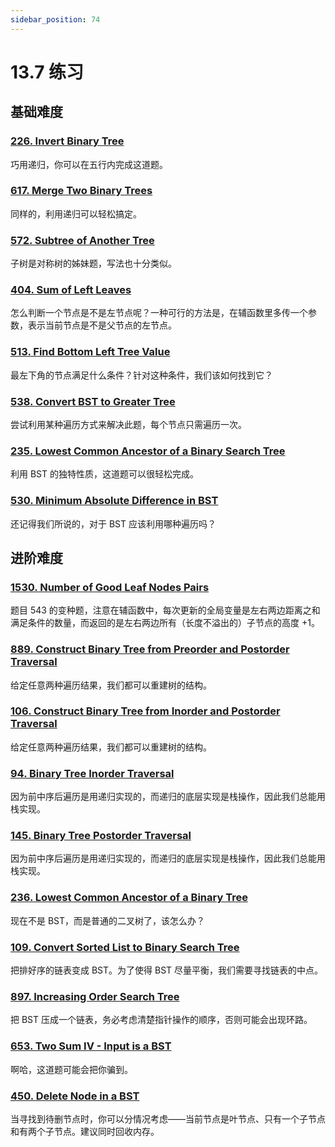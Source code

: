 ```yaml
---
sidebar_position: 74
---
```


# 13.7 练习

## 基础难度

### [226. Invert Binary Tree](https://leetcode.com/problems/invert-binary-tree/)

巧用递归，你可以在五行内完成这道题。

### [617. Merge Two Binary Trees](https://leetcode.com/problems/merge-two-binary-trees/)

同样的，利用递归可以轻松搞定。

### [572. Subtree of Another Tree](https://leetcode.com/problems/subtree-of-another-tree/)

子树是对称树的姊妹题，写法也十分类似。

### [404. Sum of Left Leaves](https://leetcode.com/problems/sum-of-left-leaves/)

怎么判断一个节点是不是左节点呢？一种可行的方法是，在辅函数里多传一个参数，表示当前节点是不是父节点的左节点。

### [513. Find Bottom Left Tree Value](https://leetcode.com/problems/find-bottom-left-tree-value/)

最左下角的节点满足什么条件？针对这种条件，我们该如何找到它？

### [538. Convert BST to Greater Tree](https://leetcode.com/problems/convert-bst-to-greater-tree/)

尝试利用某种遍历方式来解决此题，每个节点只需遍历一次。

### [235. Lowest Common Ancestor of a Binary Search Tree](https://leetcode.com/problems/lowest-common-ancestor-of-a-binary-search-tree/)

利用 BST 的独特性质，这道题可以很轻松完成。

### [530. Minimum Absolute Difference in BST](https://leetcode.com/problems/minimum-absolute-difference-in-bst/)

还记得我们所说的，对于 BST 应该利用哪种遍历吗？

## 进阶难度

### [1530. Number of Good Leaf Nodes Pairs](https://leetcode.com/problems/number-of-good-leaf-nodes-pairs/)

题目 543 的变种题，注意在辅函数中，每次更新的全局变量是左右两边距离之和满足条件的数量，而返回的是左右两边所有（长度不溢出的）子节点的高度 +1。

### [889. Construct Binary Tree from Preorder and Postorder Traversal](https://leetcode.com/problems/construct-binary-tree-from-preorder-and-postorder-traversal/)

给定任意两种遍历结果，我们都可以重建树的结构。

### [106. Construct Binary Tree from Inorder and Postorder Traversal](https://leetcode.com/problems/construct-binary-tree-from-inorder-and-postorder-traversal/)

给定任意两种遍历结果，我们都可以重建树的结构。

### [94. Binary Tree Inorder Traversal](https://leetcode.com/problems/binary-tree-inorder-traversal/)

因为前中序后遍历是用递归实现的，而递归的底层实现是栈操作，因此我们总能用栈实现。

### [145. Binary Tree Postorder Traversal](https://leetcode.com/problems/binary-tree-postorder-traversal/)

因为前中序后遍历是用递归实现的，而递归的底层实现是栈操作，因此我们总能用栈实现。

### [236. Lowest Common Ancestor of a Binary Tree](https://leetcode.com/problems/lowest-common-ancestor-of-a-binary-tree/)

现在不是 BST，而是普通的二叉树了，该怎么办？

### [109. Convert Sorted List to Binary Search Tree](https://leetcode.com/problems/convert-sorted-list-to-binary-search-tree/)

把排好序的链表变成 BST。为了使得 BST 尽量平衡，我们需要寻找链表的中点。

### [897. Increasing Order Search Tree](https://leetcode.com/problems/increasing-order-search-tree/)

把 BST 压成一个链表，务必考虑清楚指针操作的顺序，否则可能会出现环路。

### [653. Two Sum IV - Input is a BST](https://leetcode.com/problems/two-sum-iv-input-is-a-bst/)

啊哈，这道题可能会把你骗到。

### [450. Delete Node in a BST](https://leetcode.com/problems/delete-node-in-a-bst/)

当寻找到待删节点时，你可以分情况考虑——当前节点是叶节点、只有一个子节点和有两个子节点。建议同时回收内存。